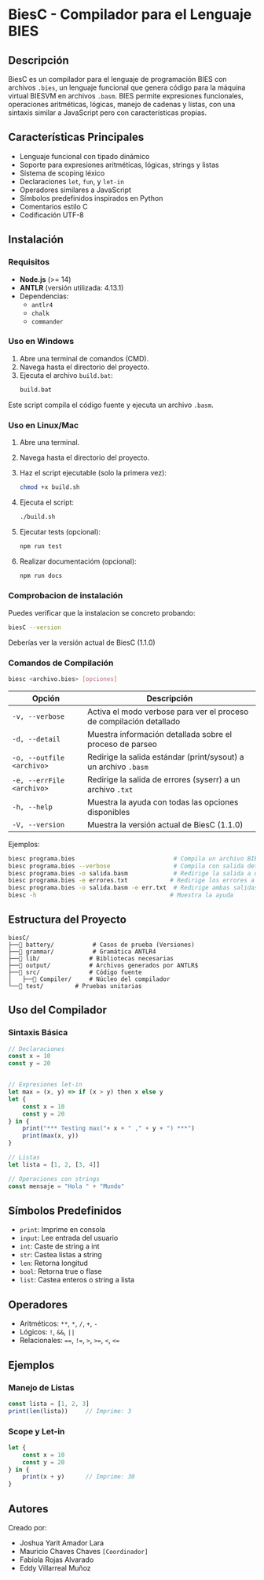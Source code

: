 # BiesC - Compilador para el Lenguaje BIES

## Descripción
BiesC es un compilador para el lenguaje de programación BIES con archivos `.bies`, un lenguaje funcional que genera código para la máquina virtual BIESVM en archivos `.basm`. BIES permite expresiones funcionales, operaciones aritméticas, lógicas, manejo de cadenas y listas, con una sintaxis similar a JavaScript pero con características propias.

## Características Principales
- Lenguaje funcional con tipado dinámico
- Soporte para expresiones aritméticas, lógicas, strings y listas
- Sistema de scoping léxico
- Declaraciones `let`, `fun`, y `let-in`
- Operadores similares a JavaScript
- Símbolos predefinidos inspirados en Python
- Comentarios estilo C
- Codificación UTF-8

## Instalación
### Requisitos
- **Node.js** (>= 14)
- **ANTLR** (versión utilizada: 4.13.1)
- Dependencias:
  - `antlr4`
  - `chalk`
  - `commander`

### Uso en Windows

1. Abre una terminal de comandos (CMD).
2. Navega hasta el directorio del proyecto.
3. Ejecuta el archivo `build.bat`:
    ```bash
    build.bat
    ```
Este script compila el código fuente y ejecuta un archivo `.basm`.

### Uso en Linux/Mac

1. Abre una terminal.
2. Navega hasta el directorio del proyecto.
3. Haz el script ejecutable (solo la primera vez):

    ```bash
    chmod +x build.sh
    ```

4. Ejecuta el script:

    ```bash
    ./build.sh
    ```

5. Ejecutar tests (opcional):

    ```bash
    npm run test
    ```
6. Realizar documentacióm (opcional):

    ```bash
    npm run docs
    ```
### Comprobacion de instalación
Puedes verificar que la instalacion se concreto probando:
```bash
biesC --version
```
Deberías ver la versión actual de BiesC (1.1.0)


### Comandos de Compilación
```bash
biesc <archivo.bies> [opciones]
```

| Opción | Descripción |
|--------|-------------|
| `-v, --verbose` | Activa el modo verbose para ver el proceso de compilación detallado |
| `-d, --detail` | Muestra información detallada sobre el proceso de parseo |
| `-o, --outfile <archivo>` | Redirige la salida estándar (print/sysout) a un archivo `.basm`|
| `-e, --errFile <archivo>` | Redirige la salida de errores (syserr) a un archivo `.txt` |
| `-h, --help` | Muestra la ayuda con todas las opciones disponibles |
| `-V, --version` | Muestra la versión actual de BiesC (1.1.0) |

Ejemplos:
```bash
biesc programa.bies                            # Compila un archivo BIES
biesc programa.bies --verbose                  # Compila con salida detallada
biesc programa.bies -o salida.basm             # Redirige la salida a un archivo
biesc programa.bies -e errores.txt            # Redirige los errores a un archivo
biesc programa.bies -o salida.basm -e err.txt  # Redirige ambas salidas
biesc -h                                      # Muestra la ayuda
```

## Estructura del Proyecto
```
biesC/
├──📁 battery/           # Casos de prueba (Versiones)
├──📁 grammar/           # Gramática ANTLR4
├──📁 lib/              # Bibliotecas necesarias
├──📁 output/           # Archivos generados por ANTLR$
├──📁 src/              # Código fuente
│   ├──📁 Compiler/     # Núcleo del compilador
└──📁 test/         # Pruebas unitarias
```

## Uso del Compilador

### Sintaxis Básica
```javascript
// Declaraciones
const x = 10
const y = 20


// Expresiones let-in
let max = (x, y) => if (x > y) then x else y
let {
	const x = 10
	const y = 20
} in {
	print("*** Testing max("+ x + " ," + y + ") ***")
	print(max(x, y))
}

// Listas
let lista = [1, 2, [3, 4]]

// Operaciones con strings
const mensaje = "Hola " + "Mundo"
```


## Símbolos Predefinidos
- `print`: Imprime en consola
- `input`: Lee entrada del usuario
- `int`: Caste de string a int
- `str`: Castea listas a string
- `len`: Retorna longitud
- `bool`: Retorna true o flase
- `list`: Castea enteros o string a lista


## Operadores
- Aritméticos: `**`, `*`, `/`, `+`, `-`
- Lógicos: `!`, `&&`, `||`
- Relacionales: `==`, `!=`, `>`, `>=`, `<`, `<=`

## Ejemplos

### Manejo de Listas
```javascript
const lista = [1, 2, 3]
print(len(lista))     // Imprime: 3
```

### Scope y Let-in
```javascript
let {
    const x = 10
    const y = 20
} in {
    print(x + y)      // Imprime: 30
}
```

## Autores
Creado por: 
- Joshua Yarit Amador Lara
- Mauricio Chaves Chaves `[Coordinador]`
- Fabiola Rojas Alvarado
- Eddy Villarreal Muñoz
